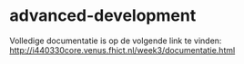 # advanced-development
Volledige documentatie is op de volgende link te vinden:
http://i440330core.venus.fhict.nl/week3/documentatie.html
